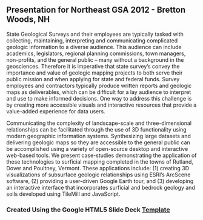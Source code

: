 ## Presentation for Northeast GSA 2012 - Bretton Woods, NH

State Geological Surveys and their employees are typically tasked with collecting, maintaining, interpreting and communicating complicated geologic information to a diverse audience. This audience can include academics, legislators, regional planning commissions, town managers, non-profits, and the general public – many without a background in the geosciences. Therefore it is imperative that state survey’s convey the importance and value of geologic mapping projects to both serve their public mission and when applying for state and federal funds. Survey employees and contractors typically produce written reports and geologic maps as deliverables, which can be difficult for a lay audience to interpret and use to make informed decisions. One way to address this challenge is by creating more accessible visuals and interactive resources that provide a value-added experience for data users.

Communicating the complexity of landscape-scale and three-dimensional relationships can be facilitated through the use of 3D functionality using modern geographic information systems. Synthesizing large datasets and delivering geologic maps so they are accessible to the general public can be accomplished using a variety of open-source desktop and interactive web-based tools. We present case-studies demonstrating the application of these technologies to surficial mapping completed in the towns of Rutland, Dover and Poultney, Vermont. These applications include: (1) creating 3D visualizations of subsurface geologic relationships using ESRI’s ArcScene software, (2) providing a user-driven Google Earth tour, and (3) developing an interactive interface that incorporates surficial and bedrock geology and soils developed using TileMill and JavaScript. 

### Created Using the Google HTML5 Slide Deck [Template](https://code.google.com/p/io-2012-slides/)